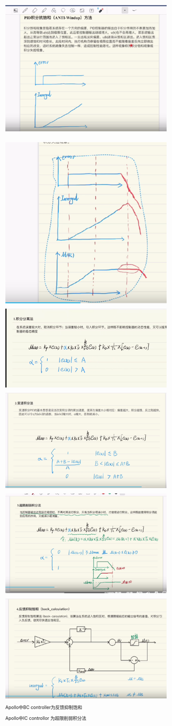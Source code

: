 ![](images/Apollo中的抗积分饱和_image_1.png)


 ![](images/Apollo中的抗积分饱和_image_2.png)

![](images/Apollo中的抗积分饱和_image_3.png)

![](images/Apollo中的抗积分饱和_image_4.png)

![](images/Apollo中的抗积分饱和_image_5.png)

![](images/Apollo中的抗积分饱和_image_6.png)

Apollo中BC controller为反馈抑制饱和

Apollo中IC controllor 为超限削弱积分法